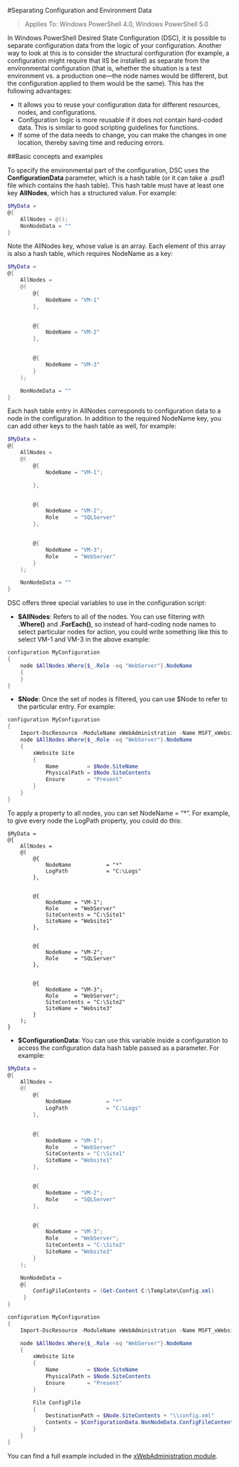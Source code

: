 #Separating Configuration and Environment Data

> Applies To: Windows PowerShell 4.0, Windows PowerShell 5.0

In Windows PowerShell Desired State Configuration (DSC), it is possible to separate configuration data from the logic of your configuration. Another way to look at this is to consider the structural configuration (for example, a configuration might require that IIS be installed) as separate from the environmental configuration (that is, whether the situation is a test environment vs. a production one—the node names would be different, but the configuration applied to them would be the same). This has the following advantages:

* It allows you to reuse your configuration data for different resources, nodes, and configurations.
* Configuration logic is more reusable if it does not contain hard-coded data. This is similar to good scripting guidelines for functions.
* If some of the data needs to change, you can make the changes in one location, thereby saving time and reducing errors.

##Basic concepts and examples

To specify the environmental part of the configuration, DSC uses the **ConfigurationData** parameter, which is a hash table (or it can take a .psd1 file which contains the hash table). This hash table must have at least one key **AllNodes**, which has a structured value. For example:

```powershell
$MyData = 
@{
    AllNodes = @();
    NonNodeData = ""   
}
```

Note the AllNodes key, whose value is an array. Each element of this array is also a hash table, which requires NodeName as a key:

```powershell
$MyData = 
@{
    AllNodes = 
    @(
        @{
            NodeName = "VM-1"
        },


        @{
            NodeName = "VM-2"
        },


        @{
            NodeName = "VM-3"
        }
    );

    NonNodeData = ""   
}
```

Each hash table entry in AllNodes corresponds to configuration data to a node in the configuration. In addition to the required NodeName key, you can add other keys to the hash table as well, for example:

```powershell
$MyData = 
@{
    AllNodes = 
    @(
        @{
            NodeName = "VM-1";

        },


        @{
            NodeName = "VM-2";
            Role     = "SQLServer"
        },


        @{
            NodeName = "VM-3";
            Role     = "WebServer"
        }
    );

    NonNodeData = ""   
}
```

DSC offers three special variables to use in the configuration script:

* **$AllNodes**: Refers to all of the nodes. You can use filtering with **.Where()** and **.ForEach()**, so instead of hard-coding node names to select particular nodes for action, you could write something like this to select VM-1 and VM-3 in the above example:

```powershell
configuration MyConfiguration
{
    node $AllNodes.Where{$_.Role -eq "WebServer"}.NodeName
    {
    }
}
```

* **$Node**: Once the set of nodes is filtered, you can use $Node to refer to the particular entry. For example:

```powershell
configuration MyConfiguration
{
    Import-DscResource -ModuleName xWebAdministration -Name MSFT_xWebsite
    node $AllNodes.Where{$_.Role -eq "WebServer"}.NodeName
    {
        xWebsite Site
        {
            Name         = $Node.SiteName
            PhysicalPath = $Node.SiteContents
            Ensure       = "Present"
        }
    }
}
```

To apply a property to all nodes, you can set NodeName = “*”. For example, to give every node the LogPath property, you could do this:

```
$MyData = 
@{
    AllNodes = 
    @(
        @{
            NodeName           = "*"
            LogPath            = "C:\Logs"
        },


        @{
            NodeName = "VM-1";
            Role     = "WebServer"
            SiteContents = "C:\Site1"
            SiteName = "Website1"
        },


        @{
            NodeName = "VM-2";
            Role     = "SQLServer"
        },


        @{
            NodeName = "VM-3";
            Role     = "WebServer";
            SiteContents = "C:\Site2"
            SiteName = "Website3"
        }
    );
}
```

* **$ConfigurationData**: You can use this variable inside a configuration to access the configuration data hash table passed as a parameter. For example:

```powershell
$MyData = 
@{
    AllNodes = 
    @(
        @{
            NodeName           = "*"
            LogPath            = "C:\Logs"
        },


        @{
            NodeName = "VM-1";
            Role     = "WebServer"
            SiteContents = "C:\Site1"
            SiteName = "Website1"
        },


        @{
            NodeName = "VM-2";
            Role     = "SQLServer"
        },


        @{
            NodeName = "VM-3";
            Role     = "WebServer";
            SiteContents = "C:\Site2"
            SiteName = "Website3"
        }
    );

    NonNodeData = 
    @{
        ConfigFileContents = (Get-Content C:\Template\Config.xml)
     }   
} 

configuration MyConfiguration
{
    Import-DscResource -ModuleName xWebAdministration -Name MSFT_xWebsite

    node $AllNodes.Where{$_.Role -eq "WebServer"}.NodeName
    {
        xWebsite Site
        {
            Name         = $Node.SiteName
            PhysicalPath = $Node.SiteContents
            Ensure       = "Present"
        }

        File ConfigFile
        {
            DestinationPath = $Node.SiteContents + "\\config.xml"
            Contents = $ConfigurationData.NonNodeData.ConfigFileContents
        }
    }
}
```

You can find a full example included in the [xWebAdministration module](https://powershellgallery.com/packages/xWebAdministration).



